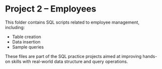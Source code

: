 # Project 2 – Employees

This folder contains SQL scripts related to employee management, including:

- Table creation
- Data insertion
- Sample queries

These files are part of the SQL practice projects aimed at improving hands-on skills with real-world data structure and query operations.
